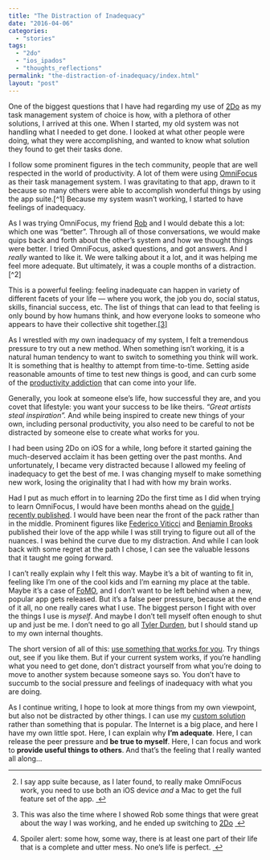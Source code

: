 ```yaml
---
title: "The Distraction of Inadequacy"
date: "2016-04-06"
categories: 
  - "stories"
tags: 
  - "2do"
  - "ios_ipados"
  - "thoughts_reflections"
permalink: "the-distraction-of-inadequacy/index.html"
layout: "post"
---
```


One of the biggest questions that I have had regarding my use of [2Do](https://geo.itunes.apple.com/us/app/2do/id303656546?at=1001l4VZ&ct=nahumck_me) as my task management system of choice is how, with a plethora of other solutions, I arrived at this one. When I started, my old system was not handling what I needed to get done. I looked at what other people were doing, what they were accomplishing, and wanted to know what solution they found to get their tasks done.

I follow some prominent figures in the tech community, people that are well respected in the world of productivity. A lot of them were using [OmniFocus](https://geo.itunes.apple.com/us/app/omnifocus-2/id904071710?at=1001l4VZ&ct=nahumck_me) as their task management system. I was gravitating to that app, drawn to it because so many others were able to accomplish wonderful things by using the app suite.[^1] Because my system wasn’t working, I started to have feelings of inadequacy.

As I was trying OmniFocus, my friend [Rob](http://robmalanowski.com/ "Rob Malanowski") and I would debate this a lot: which one was “better”. Through all of those conversations, we would make quips back and forth about the other’s system and how we thought things were better. I tried OmniFocus, asked questions, and got answers. And I _really_ wanted to like it. We were talking about it a lot, and it was helping me feel more adequate. But ultimately, it was a couple months of a distraction.[^2]

This is a powerful feeling: feeling inadequate can happen in variety of different facets of your life — where you work, the job you do, social status, skills, financial success, etc. The list of things that can lead to that feeling is only bound by how humans think, and how everyone looks to someone who appears to have their collective shit together.[\[3\]](#fn-3 "see footnote")

As I wrestled with my own inadequacy of my system, I felt a tremendous pressure to try out a new method. When something isn’t working, it is a natural human tendency to want to switch to something you think will work. It is something that is healthy to attempt from time-to-time. Setting aside reasonable amounts of time to test new things is good, and can curb some of the [productivity addiction](https://blog.todoist.com/2016/02/11/productivity-addiction/ "Productivity Addiction — Todoist Blog") that can come into your life.

Generally, you look at someone else’s life, how successful they are, and you covet that lifestyle: you want your success to be like theirs. _“Great artists steal inspiration”._ And while being inspired to create new things of your own, including personal productivity, you also need to be careful to not be distracted by someone else to create what works for you.

I had been using 2Do on iOS for a while, long before it started gaining the much-deserved acclaim it has been getting over the past months. And unfortunately, I became very distracted because I allowed my feeling of inadequacy to get the best of me. I was changing myself to make something new work, losing the originality that I had with how my brain works.

Had I put as much effort in to learning 2Do the first time as I did when trying to learn OmniFocus, I would have been months ahead on the [guide I recently published](https://www.nahumck.me/move-your-thoughts-to-2do). I would have been near the front of the pack rather than in the middle. Prominent figures like [Federico Viticci](https://www.macstories.net/stories/why-2do-is-my-new-favorite-ios-task-manager/) and [Benjamin Brooks](https://brooksreview.net/2016/01/2do/) published their love of the app while I was still trying to figure out all of the nuances. I was behind the curve due to my distraction. And while I can look back with some regret at the path I chose, I can see the valuable lessons that it taught me going forward.

I can’t really explain why I felt this way. Maybe it’s a bit of wanting to fit in, feeling like I’m one of the cool kids and I’m earning my place at the table. Maybe it’s a case of [FoMO](https://en.wikipedia.org/wiki/Fear_of_missing_out "FoMO"), and I don’t want to be left behind when a new, popular app gets released. But it’s a false peer pressure, because at the end of it all, no one really cares what I use. The biggest person I fight with over the things I use is _myself_. And maybe I don’t tell myself often enough to shut up and just be me. I don’t need to go all [Tyler Durden](http://amzn.to/1ovRngD "Fight Club - Amazon.com"), but I should stand up to my own internal thoughts.

The short version of all of this: [use something that works for you](https://www.nahumck.me/the-right-tool-for-the-job). Try things out, see if you like them. But if your current system works, if you’re handling what you need to get done, don’t distract yourself from what you’re doing to move to another system because someone says so. You don’t have to succumb to the social pressure and feelings of inadequacy with what you are doing.

As I continue writing, I hope to look at more things from my own viewpoint, but also not be distracted by other things. I can use my [custom solution](https://www.nahumck.me/using-drafts-as-a-main-text-editor) rather than something that is popular. The Internet is a big place, and here I have my own little spot. Here, I can explain why **I’m adequate**. Here, I can release the peer pressure and **be true to myself**. Here, I can focus and work to **provide useful things to others**. And that’s the feeling that I really wanted all along…

* * *

2. I say app suite because, as I later found, to really make OmniFocus work, you need to use both an iOS device _and_ a Mac to get the full feature set of the app. [ ↩](#fnref-1 "return to article")

4. This was also the time where I showed Rob some things that were great about the way I was working, and he ended up switching to [2Do](http://robmalanowski.com/switching-from-omnifocus-to-2do.html) [ ↩](#fnref-2 "return to article")

6. Spoiler alert: some how, some way, there is at least one part of their life that is a complete and utter mess. No one’s life is perfect. [ ↩](#fnref-3 "return to article")
